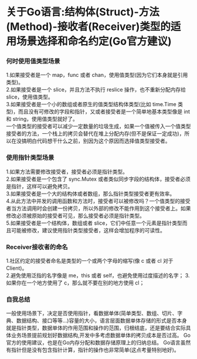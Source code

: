 
# 关于Go语言:结构体(Struct)-方法(Method)-接收者(Receiver)类型的适用场景选择和命名约定(Go官方建议)


### 何时使用值类型场景
1.如果接受者是一个 map，func 或者 chan，使用值类型(因为它们本身就是引用类型)。  
2.如果接受者是一个 slice，并且方法不执行 reslice 操作，也不重新分配内存给 slice，使用值类型。  
3.如果接受者是一个小的数组或者原生的值类型结构体类型(比如 time.Time 类型)，而且没有可修改的字段和指针，又或者接受者是一个简单地基本类型像是 int 和 string，使用值类型就好了。  
一个值类型的接受者可以减少一定数量的垃圾生成，如果一个值被传入一个值类型接受者的方法，一个栈上的拷贝会替代在堆上分配内存(但不是保证一定成功)，所以在没搞明白代码想干什么之前，别因为这个原因而选择值类型接受者。  



### 使用指针类型场景
1.如果方法需要修改接受者，接受者必须是指针类型。  
2.如果接受者是一个包含了 sync.Mutex 或者类似同步字段的结构体，接受者必须是指针，这样可以避免拷贝。  
3.如果接受者是一个大的结构体或者数组，那么指针类型接受者更有效率。  
4.从此方法中并发的调用函数和方法时，接受者可以被修改吗？一个值类型的接受者当方法调用时会创建一份拷贝，所以外部的修改不能作用到这个接受者上。如果修改必须被原始的接受者可见，那么接受者必须是指针类型。  
5.如果接受者是一个结构体，数组或者 slice，它们中任意一个元素是指针类型而且可能被修改，建议使用指针类型接受者，这样会增加程序的可读性。  



### Receiver接收者的命名
1.社区约定的接受者命名是类型的一个或两个字母的缩写(像 c 或者 cl 对于 Client)。  
2.避免使用泛指的名字像是 me，this 或者 self，也避免使用过度描述的名字；
3.如果你在一个地方使用了 c，那么就不要在别的地方使用 cl；



### 自我总结
一般使用场景下，决定是否使用指针，看数据单体(简单类型、数组、切片、字典、数据结构、接口等等...)容量的大小，语言层面数据单体存储的形式是否本身就是指针类型，数据单体的作用范围和操作的范围，归根结底，还是要结合实际具体业务场景提前规划好数据结构,开发中多考虑数据单体的拷贝成本是否过高。
Go官方的使用建议，也是在Go内存分配和数据存储原理上的归纳总结。
Go语言虽然有指针但是没有包含指针计算，指针的操作也非常简单(这点考量特别地好)。